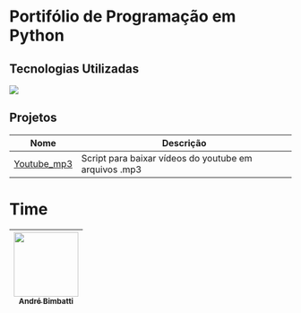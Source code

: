 <h1>Portifólio de Programação em Python</h1>

## Tecnologias Utilizadas
<div>
  <img src="https://img.shields.io/badge/python-3670A0?style=for-the-badge&logo=python&logoColor=ffdd54">
</div>

<h2>Projetos</h2>

| Nome      | Descrição      |
| ------------- | ------------- |
| [Youtube_mp3](https://github.com/andrebimbatti/portfolio/tree/main/codigos/001_youtube_mp3)    | Script para baixar vídeos do youtube em arquivos .mp3    |


# Time

| [<img src="https://avatars.githubusercontent.com/u/37429520?v=4" width="115"><br><sub>André Bimbatti</sub>](https://github.com/andrebimbatti)
| :---: |
